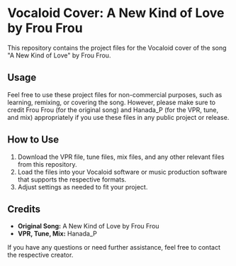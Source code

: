 # Vocaloid Cover: A New Kind of Love by Frou Frou

This repository contains the project files for the Vocaloid cover of the song "A New Kind of Love" by Frou Frou. 

## Usage

Feel free to use these project files for non-commercial purposes, such as learning, remixing, or covering the song. However, please make sure to credit Frou Frou (for the original song) and Hanada_P (for the VPR, tune, and mix) appropriately if you use these files in any public project or release.

## How to Use

1. Download the VPR file, tune files, mix files, and any other relevant files from this repository.
2. Load the files into your Vocaloid software or music production software that supports the respective formats.
3. Adjust settings as needed to fit your project.

## Credits

- **Original Song:** A New Kind of Love by Frou Frou
- **VPR, Tune, Mix:** Hanada_P

If you have any questions or need further assistance, feel free to contact the respective creator.
